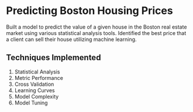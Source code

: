 Predicting Boston Housing Prices
================================

Built a model to predict the value of a given house in the Boston real estate market using various statistical analysis tools.
Identified the best price that a client can sell their house utilizing machine learning.

Techniques Implemented
----------------------

1. Statistical Analysis
2. Metric Performance
3. Cross Validation
4. Learning Curves
5. Model Complexity
6. Model Tuning
